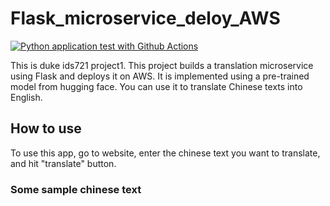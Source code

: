 # Flask_microservice_deloy_AWS
[![Python application test with Github Actions](https://github.com/kaifeng-yu16/Flask_microservice_deloy_AWS/actions/workflows/main.yml/badge.svg)](https://github.com/kaifeng-yu16/Flask_microservice_deloy_AWS/actions/workflows/main.yml)

This is duke ids721 project1. This project builds a translation microservice using Flask and deploys it on AWS. It is implemented using a pre-trained model from hugging face. You can use it to translate Chinese texts into English.

## How to use
To use this app, go to website, enter the chinese text you want to translate, and hit "translate" button.

### Some sample chinese text
